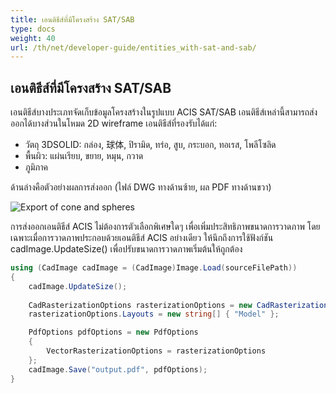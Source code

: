 ```yaml
---
title: เอนติธีส์ที่มีโครงสร้าง SAT/SAB
type: docs
weight: 40
url: /th/net/developer-guide/entities_with-sat-and-sab/
---
```


## **เอนติธีส์ที่มีโครงสร้าง SAT/SAB**

เอนติธีส์บางประเภทจัดเก็บข้อมูลโครงสร้างในรูปแบบ ACIS SAT/SAB เอนติธีส์เหล่านี้สามารถส่งออกได้บางส่วนในโหมด 2D wireframe เอนติธีส์ที่รองรับได้แก่:

*	วัตถุ 3DSOLID: กล่อง, 球体, ปิรามิด, ทร่อ, สูบ, กระบอก, ทอเรส, โพลีโซลิด
*	พื้นผิว: แผ่นเรียบ, ขยาย, หมุน, กวาด
*	ภูมิภาค

ด้านล่างคือตัวอย่างผลการส่งออก (ไฟล์ DWG ทางด้านซ้าย, ผล PDF ทางด้านขวา)

![Export of cone and spheres](/cad/_assets/guide/coneAndSpheres.png)

การส่งออกเอนติธีส์ ACIS ไม่ต้องการตัวเลือกพิเศษใดๆ เพื่อเพิ่มประสิทธิภาพขนาดการวาดภาพ โดยเฉพาะเมื่อการวาดภาพประกอบด้วยเอนติธีส์ ACIS อย่างเดียว ให้นึกถึงการใช้ฟังก์ชัน cadImage.UpdateSize() เพื่อปรับขนาดการวาดภาพเริ่มต้นให้ถูกต้อง

```csharp
using (CadImage cadImage = (CadImage)Image.Load(sourceFilePath))
{
	cadImage.UpdateSize();
	
	CadRasterizationOptions rasterizationOptions = new CadRasterizationOptions();
	rasterizationOptions.Layouts = new string[] { "Model" };

	PdfOptions pdfOptions = new PdfOptions
	{
		VectorRasterizationOptions = rasterizationOptions
	};
	cadImage.Save("output.pdf", pdfOptions);
}
```
